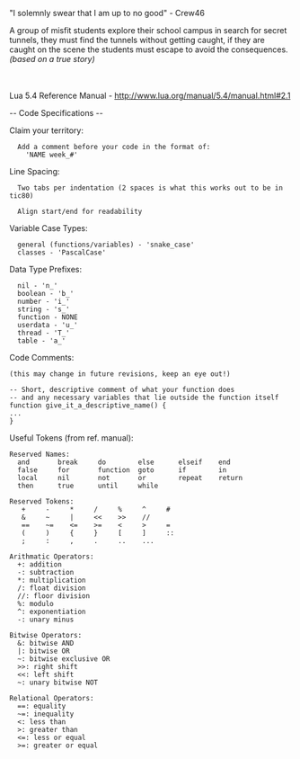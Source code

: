 "I solemnly swear that I am up to no good" - Crew46

A group of misfit students explore their school campus in search for secret tunnels, they must find the tunnels without getting caught, if they are caught on the scene the students must escape to avoid the consequences. *(based on a true story)*



<br><br>
Lua 5.4 Reference Manual - http://www.lua.org/manual/5.4/manual.html#2.1

-- Code Specifications --

Claim your territory:
```
  Add a comment before your code in the format of:
    'NAME week_#'
```
Line Spacing:
```
  Two tabs per indentation (2 spaces is what this works out to be in tic80)
  
  Align start/end for readability
```

Variable Case Types:
```
  general (functions/variables) - 'snake_case'
  classes - 'PascalCase'
```

Data Type Prefixes:
```
  nil - 'n_'
  boolean - 'b_'
  number - 'i_'
  string - 's_'
  function - NONE
  userdata - 'u_'
  thread - 'T_'
  table - 'a_'
```
Code Comments:
```
(this may change in future revisions, keep an eye out!)

-- Short, descriptive comment of what your function does
-- and any necessary variables that lie outside the function itself
function give_it_a_descriptive_name() {
...
}

```


Useful Tokens (from ref. manual):
```
Reserved Names:
  and       break     do        else      elseif    end
  false     for       function  goto      if        in
  local     nil       not       or        repeat    return
  then      true      until     while

Reserved Tokens:
   +     -     *     /     %     ^     #
   &     ~     |     <<    >>    //
   ==    ~=    <=    >=    <     >     =
   (     )     {     }     [     ]     ::
   ;     :     ,     .     ..    ...
     
Arithmatic Operators:
  +: addition
  -: subtraction
  *: multiplication
  /: float division
  //: floor division
  %: modulo
  ^: exponentiation
  -: unary minus

Bitwise Operators:
  &: bitwise AND
  |: bitwise OR
  ~: bitwise exclusive OR
  >>: right shift
  <<: left shift
  ~: unary bitwise NOT
  
Relational Operators:
  ==: equality
  ~=: inequality
  <: less than
  >: greater than
  <=: less or equal
  >=: greater or equal
  
```

